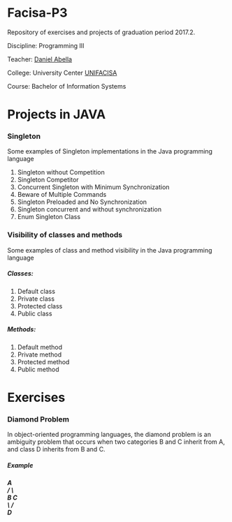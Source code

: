 # Facisa-P3

Repository of exercises and projects of graduation period 2017.2.

Discipline: Programming III

Teacher: [Daniel Abella](https://github.com/daniel-abella)

College: University Center [UNIFACISA](http://www.cesed.br/portal/)

Course: Bachelor of Information Systems


# Projects in JAVA

<h3> Singleton </h3>
    <dt> Some examples of Singleton implementations in the Java programming language </dt>
		<ol>
			<li> Singleton without Competition </li>
			<li> Singleton Competitor </li>
			<li> Concurrent Singleton with Minimum Synchronization </li>
			<li> Beware of Multiple Commands </li>
			<li> Singleton Preloaded and No Synchronization </li>
			<li> Singleton concurrent and without synchronization </li>
			<li> Enum Singleton Class </li>
		</ol>

<h3> Visibility of classes and methods </h3>
 <dt> Some examples of class and method visibility in the Java programming language </dt>
 	<h5> Classes: </h5>
 		<ol>
			<li> Default class </li>
			<li> Private class </li>
			<li> Protected class </li>
			<li> Public class </li>
		</ol>	
	<h5> Methods: </h5>
 		<ol>
			<li> Default method </li>
			<li> Private method </li>
			<li> Protected method </li>
			<li> Public method </li>
		</ol>

# Exercises

<h3> Diamond Problem </h3>
	<dt> In object-oriented programming languages, the diamond problem is an ambiguity problem that occurs when two categories B and C inherit from A, and class D inherits from B and C. </dt>
	
<h5> Example <h5>
	<dt>A <br>
	    / \ <br>
	    B   C <br>
	    \ / <br>
	    D <br>
	</dt>
